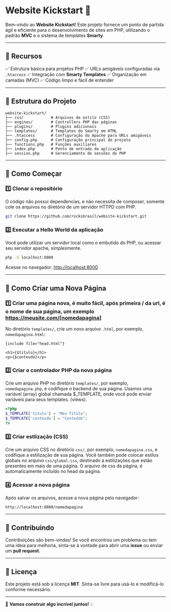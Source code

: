 # Website Kickstart 🚀

Bem-vindo ao **Website Kickstart**! Este projeto fornece um ponto de partida ágil e eficiente para o desenvolvimento de sites em PHP, utilizando o padrão **MVC** e o sistema de templates **Smarty**.

---

## 📌 Recursos

✅ Estrutura básica para projetos PHP
✅ URLs amigáveis configuradas via `.htaccess`
✅ Integração com **Smarty Templates**
✅ Organização em camadas (MVC)
✅ Código limpo e fácil de entender

---

## 📂 Estrutura do Projeto

```
website-kickstart/
├── css/            # Arquivos de estilo (CSS)
├── engines/        # Controllers PHP das páginas
├── plugins/        # Plugins adicionais
├── templates/      # Templates do Smarty em HTML
├── .htaccess       # Configuração do Apache para URLs amigáveis
├── config.php      # Configuração principal do projeto
├── functions.php   # Funções auxiliares
├── index.php       # Ponto de entrada da aplicação
├── session.php     # Gerenciamento de sessões do PHP
```

---

## 🚀 Como Começar

### 1️⃣ Clonar o repositório
O código não possui dependencias, e não necessita de composer, somente cole os arquivos no diretório de um servidor HTTPD com PHP.
```bash
git clone https://github.com/rocksbrasil/website-kickstart.git
```


### 2️⃣ Executar a Hello World da aplicação
Você pode utilizar um servidor local como o embutido do PHP, ou acessar seu servidor apache, simplesmente.
```bash
php -S localhost:8000
```

Acesse no navegador: [http://localhost:8000](http://localhost:8000)

---

## 📄 Como Criar uma Nova Página

### 1️⃣ Criar uma página nova, é muito fácil, após primeira / da url, é o nome de sua página, um exemplo https://meusite.com/[nomedapagina]
No diretório `templates/`, crie um novo arquivo `.html`, por exemplo, `nomedapagina.html`:
```smarty
{include file="head.html"}

<h1>{$titulo}</h1>
<p>{$conteudo}</p>

```

### 2️⃣ Criar o controlador PHP da nova página
Crie um arquivo PHP no diretório `templates/`, por exemplo, `nomedapagina.php`, e codifique o backend de sua página.
Usamos uma variável (array) global chamada $_TEMPLATE, onde você pode enviar variáveis para seus templates. (views).
```php
<?php
$_TEMPLATE['titulo'] = "Meu Título";
$_TEMPLATE['conteudo'] = "Conteúdo";
?>
```

### 3️⃣ Criar estlização (CSS)
Crie um arquivo CSS no diretório `css/`, por exemplo, `nomedapagina.css`, e codifique a estilização de sua página.
Você também pode colocar estilos globais no arquivo `css/global.css`, destinado a estilizações que estão presentes em mais de uma página.
O arquivo de css da página, é automaticamente incluído no head da página.



### 4️⃣ Acessar a nova página
Após salvar os arquivos, acesse a nova página pelo navegador:
```
http://localhost:8000/nomedapagina
```


---

## 🤝 Contribuindo

Contribuições são bem-vindas! Se você encontrou um problema ou tem uma ideia para melhoria, sinta-se à vontade para abrir uma **issue** ou enviar um **pull request**.

---

## 📜 Licença

Este projeto está sob a licença **MIT**. Sinta-se livre para usá-lo e modificá-lo conforme necessário.

---

🚀 **Vamos construir algo incrível juntos!** 💡
